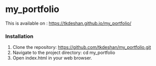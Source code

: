 # my_portfolio

This is available on : https://tkdeshan.github.io/my_portfolio/

### Installation
1. Clone the repository: https://github.com/tkdeshan/my_portfolio.git
2. Navigate to the project directory: cd my_portfolio
3. Open index.html in your web browser.
